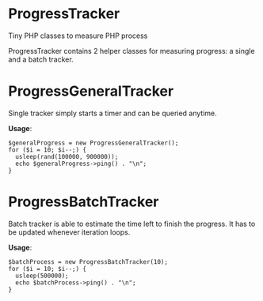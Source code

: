 ProgressTracker
===============

Tiny PHP classes to measure PHP process

ProgressTracker contains 2 helper classes for measuring progress: a single and a
batch tracker.

# ProgressGeneralTracker

Single tracker simply starts a timer and can be queried anytime.

**Usage**:

    $generalProgress = new ProgressGeneralTracker();
    for ($i = 10; $i--;) {
      usleep(rand(100000, 900000));
      echo $generalProgress->ping() . "\n";
    }

# ProgressBatchTracker

Batch tracker is able to estimate the time left to finish the progress. It has
to be updated whenever iteration loops.

**Usage**:

    $batchProcess = new ProgressBatchTracker(10);
    for ($i = 10; $i--;) {
      usleep(500000);
      echo $batchProcess->ping() . "\n";
    }
